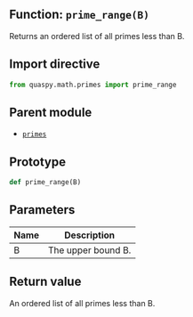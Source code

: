 ## Function: <code>prime\_range(B)</code>
Returns an ordered list of all primes less than B.

## Import directive
```python
from quaspy.math.primes import prime_range
```

## Parent module
- [<code>primes</code>](README.md)

## Prototype
```python
def prime_range(B)
```

## Parameters
| <b>Name</b> | <b>Description</b> |
| ----------- | ------------------ |
| B | The upper bound B. |

## Return value
An ordered list of all primes less than B.

